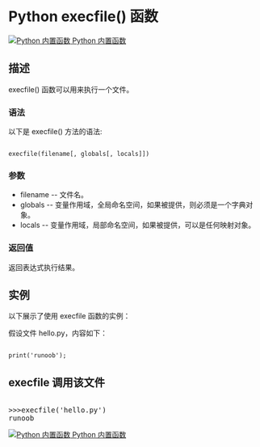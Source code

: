 Python  execfile() 函数
=====================

 [![Python 内置函数](../images/up.gif)
 Python 内置函数](python-built-in-functions.html)


  描述
--

 execfile() 函数可以用来执行一个文件。

 ### 语法

 以下是 execfile() 方法的语法:

 
```

execfile(filename[, globals[, locals]])

```

 ### 参数

  * filename -- 文件名。
 * globals -- 变量作用域，全局命名空间，如果被提供，则必须是一个字典对象。
 * locals -- 变量作用域，局部命名空间，如果被提供，可以是任何映射对象。
  ### 返回值

 返回表达式执行结果。

  实例
--

  以下展示了使用 execfile 函数的实例： 

 假设文件 hello.py，内容如下：

 
```

print('runoob');

```

  execfile 调用该文件
--------------

 <pre>

>>>execfile('hello.py')
runoob
</pre>

 [![Python 内置函数](../images/up.gif)
 Python 内置函数](python-built-in-functions.html)